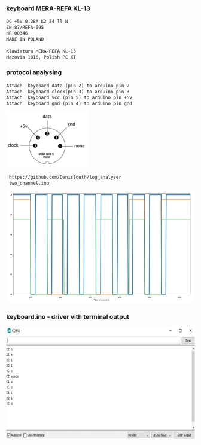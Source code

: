 ### keyboard MERA-REFA KL-13

    DC +5V 0.28A K2 Z4 ll N
    ZN-87/REFA-095
    NR 00346
    MADE IN POLAND

    Klawiatura MERA-REFA KL-13
    Mazovia 1016, Polish PC XT

### protocol analysing
    Attach  keyboard data (pin 2) to arduino pin 2
    Attach  keyboard clock(pin 3) to arduino pin 3
    Attach  keyboard vcc (pin 5) to arduino pin +5v
    Attach  keyboard gnd (pin 4) to arduino pin gnd
<img src = "mazolvia_pinout.jpg" alt = "mazolvia_pinout.jpg" height = "150">

     https://github.com/DenisSouth/log_analyzer
     two_channel.ino
<img src = "first_byte.jpg" alt = "first_byte.jpg" height = "300">

### keyboard.ino - driver vith terminal output
<img src = "keyboard_test.jpg" alt = "keyboard_test.jpg" height = "300">


